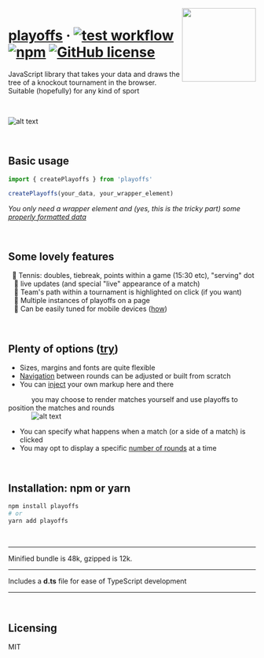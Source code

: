 <img src="https://github.com/sbachinin/playoffs/raw/main/images/sheep.jpg" align="right" height="150px">

# [playoffs](https://sbachinin.github.io/playoffs-site) &middot; [![test workflow](https://github.com/sbachinin/playoffs/actions/workflows/action.yml/badge.svg)](https://github.com/sbachinin/playoffs/actions/) [![npm](https://img.shields.io/npm/v/playoffs.svg?style=flat-square)](https://www.npmjs.com/package/playoffs) [![GitHub license](https://img.shields.io/badge/license-MIT-blue.svg?style=flat-square)](https://github.com/sbachinin/playoffs/blob/main/LICENSE.md)

JavaScript library that takes your data and draws the tree of a knockout tournament in the browser.  
Suitable (hopefully) for any kind of sport

<br>


![alt text](https://github.com/sbachinin/playoffs/raw/main/images/example.jpg)

<br>

## Basic usage

```javascript
import { createPlayoffs } from 'playoffs'

createPlayoffs(your_data, your_wrapper_element)
```

_You only need a wrapper element and (yes, this is the tricky part) some <a href="https://sbachinin.github.io/playoffs-site/data">properly formatted data</a>_

<br>

## Some lovely features

&nbsp;&nbsp;🎾 Tennis: doubles, tiebreak, points within a game (15:30 etc), "serving" dot  
&nbsp;&nbsp; 🍏 live updates (and special "live" appearance of a match)  
&nbsp;&nbsp; 🔦 Team's path within a tournament is highlighted on click (if you want)  
&nbsp;&nbsp; 👯 Multiple instances of playoffs on a page  
&nbsp;&nbsp; 📱 Can be easily tuned for mobile devices (<a href="https://sbachinin.github.io/playoffs-site/mobile-solutions">how</a>)

<br>

## Plenty of options (<a href="https://sbachinin.github.io/playoffs-site/options">try</a>)

* Sizes, margins and fonts are quite flexible
* <a href="https://sbachinin.github.io/playoffs-site/navigation">Navigation</a> between rounds can be adjusted or built from scratch  
* You can <a href="https://sbachinin.github.io/playoffs-site/custom-markup">inject</a> your own markup here and there  
  
&nbsp;&nbsp;&nbsp;&nbsp;&nbsp;&nbsp;&nbsp;&nbsp;&nbsp;&nbsp;&nbsp;&nbsp;you may choose to render matches yourself and use playoffs to position the matches and rounds
<br>
&nbsp;&nbsp;&nbsp;&nbsp;&nbsp;&nbsp;&nbsp;&nbsp;&nbsp;&nbsp;&nbsp;&nbsp;![alt text](https://github.com/sbachinin/playoffs/raw/main/images/your-match-element.jpg)

* You can specify what happens when a match (or a side of a match) is clicked  
* You may opt to display a specific <a href="https://sbachinin.github.io/playoffs-site/layout-options">number of rounds</a> at a time

<br>

## Installation: npm or yarn

```bash
npm install playoffs
# or
yarn add playoffs
```

<br>

---

Minified bundle is 48k, gzipped is 12k.

---

Includes a __d.ts__ file for ease of TypeScript development

---
<br>

## Licensing

MIT
